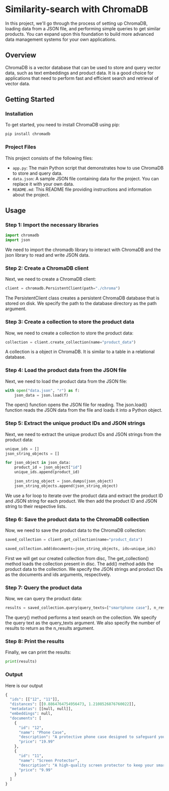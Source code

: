 # Similarity-search with ChromaDB

In this project, we'll go through the process of setting up ChromaDB, loading data from a JSON file, and performing simple queries to get similar products. You can expand upon this foundation to build more advanced data management systems for your own applications.

## Overview

ChromaDB is a vector database that can be used to store and query vector data, such as text embeddings and product data. It is a good choice for applications that need to perform fast and efficient search and retrieval of vector data.

## Getting Started

### Installation

To get started, you need to install ChromaDB using pip:

```bash
pip install chromadb
```

### Project Files

This project consists of the following files:

- `app.py`: The main Python script that demonstrates how to use ChromaDB to store and query data.
- `data.json`: A sample JSON file containing data for the project. You can replace it with your own data.
- `README.md`: This README file providing instructions and information about the project.

## Usage

### Step 1: Import the necessary libraries

```python
import chromadb
import json
```
We need to import the chromadb library to interact with ChromaDB and the json library to read and write JSON data.

### Step 2: Create a ChromaDB client

Next, we need to create a ChromaDB client:

```python
client = chromadb.PersistentClient(path="./chroma")
```

The PersistentClient class creates a persistent ChromaDB database that is stored on disk. We specify the path to the database directory as the path argument.

### Step 3: Create a collection to store the product data

Now, we need to create a collection to store the product data:

```python
collection = client.create_collection(name="product_data")
```

A collection is a object in ChromaDB. It is similar to a table in a relational database.

### Step 4: Load the product data from the JSON file

Next, we need to load the product data from the JSON file:

```python
with open("data.json", "r") as f:
    json_data = json.load(f)
```

The open() function opens the JSON file for reading. The json.load() function reads the JSON data from the file and loads it into a Python object.

### Step 5: Extract the unique product IDs and JSON strings

Next, we need to extract the unique product IDs and JSON strings from the product data:

```python
unique_ids = []
json_string_objects = []

for json_object in json_data:
    product_id = json_object["id"]
    unique_ids.append(product_id)

    json_string_object = json.dumps(json_object)
    json_string_objects.append(json_string_object)
```
We use a for loop to iterate over the product data and extract the product ID and JSON string for each product. We then add the product ID and JSON string to their respective lists.

### Step 6: Save the product data to the ChromaDB collection

Now, we need to save the product data to the ChromaDB collection:

```python
saved_collection = client.get_collection(name="product_data")

saved_collection.add(documents=json_string_objects, ids=unique_ids)
```
First we will get our created collection from disc, The get_collection() method loads the collection present in disc. The add() method adds the product data to the collection. We specify the JSON strings and product IDs as the documents and ids arguments, respectively.

### Step 7: Query the product data

Now, we can query the product data:

```python
results = saved_collection.query(query_texts=["smartphone case"], n_results=2)
```
The query() method performs a text search on the collection. We specify the query text as the query_texts argument. We also specify the number of results to return as the n_results argument.

### Step 8: Print the results

Finally, we can print the results:

```python
print(results)
```

### Output

Here is our output

```python
{
  "ids": [["12", "11"]],
  "distances": [[0.8864764754956473, 1.2108526876760022]],
  "metadatas": [[null, null]],
  "embeddings": null,
  "documents": [
    {
      "id": "12",
      "name": "Phone Case",
      "description": "A protective phone case designed to safeguard your smartphone from drops and impacts.",
      "price": "19.99"
    },
    {
      "id": "11",
      "name": "Screen Protector",
      "description": "A high-quality screen protector to keep your smartphone's display safe.",
      "price": "9.99"
    }
  ]
}
```
